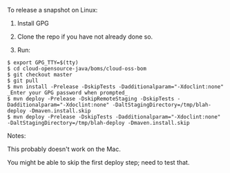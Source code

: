 To release a snapshot on Linux:

1. Install GPG

2. Clone the repo if you have not already done so.

3. Run:

```
$ export GPG_TTY=$(tty)
$ cd cloud-opensource-java/boms/cloud-oss-bom
$ git checkout master
$ git pull
$ mvn install -Prelease -DskipTests -Dadditionalparam="-Xdoclint:none"
_Enter your GPG password when prompted_
$ mvn deploy -Prelease -DskipRemoteStaging -DskipTests -Dadditionalparam="-Xdoclint:none" -DaltStagingDirectory=/tmp/blah-deploy -Dmaven.install.skip
$ mvn deploy -Prelease -DskipTests -Dadditionalparam="-Xdoclint:none" -DaltStagingDirectory=/tmp/blah-deploy -Dmaven.install.skip
```

Notes:

This probably doesn't work on the Mac.

You might be able to skip the first deploy step; need to test that. 
